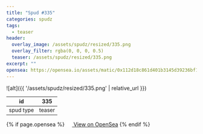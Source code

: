 ```yaml
---
title: "Spud #335"
categories: spudz
tags:
  - teaser
header:
  overlay_image: /assets/spudz/resized/335.png
  overlay_filter: rgba(0, 0, 0, 0.5)
  teaser: /assets/spudz/resized/335.png
excerpt: ""
opensea: https://opensea.io/assets/matic/0x112d18c861d401b3145d39236bf149f01e18beed/335
---
```

![alt]({{ '/assets/spudz/resized/335.png' | relative_url }})

| id | 335 |
|-|-|
| spud type | teaser |

{% if page.opensea %}
<a href="{{page.opensea}}" class="btn btn--info" onclick="window.open(this.href, '_blank'); return false;"><img src="/assets/images/opensea.svg" width="16px"><span>  View on OpenSea</span></a>
{% endif %}
